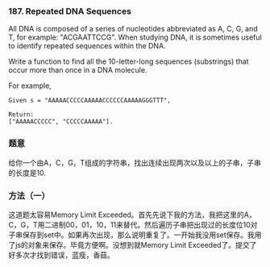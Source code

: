 ### 187\. Repeated DNA Sequences

All DNA is composed of a series of nucleotides abbreviated as A, C, G, and T, for example: "ACGAATTCCG". When studying DNA, it is sometimes useful to identify repeated sequences within the DNA.

Write a function to find all the 10-letter-long sequences (substrings) that occur more than once in a DNA molecule.

For example,

    Given s = "AAAAACCCCCAAAAACCCCCCAAAAAGGGTTT",

    Return:
    ["AAAAACCCCC", "CCCCCAAAAA"].

### 题意
给你一个由A，C，G，T组成的字符串，找出连续出现两次以及以上的子串，子串的长度是10.
### 方法（一）
这道题太容易Memory Limit Exceeded。首先先说下我的方法，我把这里的A，C，G，T用二进制00，01，10，11来替代。然后遍历子串把出现过的长度位10对子串保存到set中。如果再次出现，那么说明重复了。一开始我没用set保存。我用了js的对象来保存。毕竟方便啊。没想到就Memory Limit Exceeded了。提交了好多次才找到错误，蓝瘦，香菇。